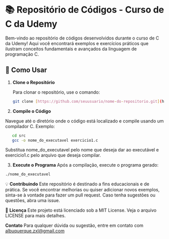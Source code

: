 # 📚 Repositório de Códigos - Curso de C da Udemy

Bem-vindo ao repositório de códigos desenvolvidos durante o curso de C da Udemy! Aqui você encontrará exemplos e exercícios práticos que ilustram conceitos fundamentais e avançados da linguagem de programação C.

## 🚀 Como Usar

1. **Clone o Repositório**

   Para clonar o repositório, use o comando:

   ```bash
   git clone [https://github.com/seuusuario/nome-do-repositorio.git](https://github.com/byEduarda/testes-linguagem-C.git)
   ```
2. **Compile o Código**

Navegue até o diretório onde o código está localizado e compile usando um compilador C. Exemplo:
```bash
   cd src
   gcc -o nome_do_executavel exercicio1.c
```
Substitua nome_do_executavel pelo nome que deseja dar ao executável e exercicio1.c pelo arquivo que deseja compilar.

3. **Execute o Programa**
Após a compilação, execute o programa gerado:
```bash
./nome_do_executavel
```

💡 **Contribuindo**
Este repositório é destinado a fins educacionais e de prática. Se você encontrar melhorias ou quiser adicionar novos exemplos, sinta-se à vontade para fazer um pull request. Caso tenha sugestões ou questões, abra uma issue.

📜 **Licença**
Este projeto está licenciado sob a MIT License. Veja o arquivo LICENSE para mais detalhes.


**Contato**
Para qualquer dúvida ou sugestão, entre em contato com albuquerque.zxl@gmail.com
